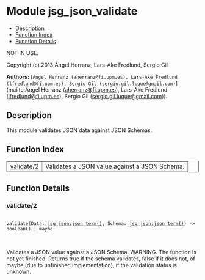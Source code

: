 

# Module jsg_json_validate #
* [Description](#description)
* [Function Index](#index)
* [Function Details](#functions)

NOT IN USE.

Copyright (c) 2013 Ángel Herranz, Lars-Ake Fredlund, Sergio Gil

__Authors:__ [`Ángel Herranz (aherranz@fi.upm.es), Lars-Ake Fredlund  (lfredlund@fi.upm.es), Sergio Gil (sergio.gil.luque@gmail.com)`](mailto:Ángel Herranz (aherranz@fi.upm.es), Lars-Ake Fredlund
  (lfredlund@fi.upm.es), Sergio Gil (sergio.gil.luque@gmail.com)).

<a name="description"></a>

## Description ##
This module validates JSON data against JSON Schemas.<a name="index"></a>

## Function Index ##


<table width="100%" border="1" cellspacing="0" cellpadding="2" summary="function index"><tr><td valign="top"><a href="#validate-2">validate/2</a></td><td>
Validates a JSON value against a JSON Schema.</td></tr></table>


<a name="functions"></a>

## Function Details ##

<a name="validate-2"></a>

### validate/2 ###

<pre><code>
validate(Data::<a href="jsg_json.md#type-json_term">jsg_json:json_term()</a>, Schema::<a href="jsg_json.md#type-json_term">jsg_json:json_term()</a>) -&gt; boolean() | maybe
</code></pre>
<br />

Validates a JSON value against a JSON Schema.
WARNING. The function is not yet finished.
Returns true if the schema validates, false if it does not,
of maybe (due to unfinished implementation), if the validation
status is unknown.

